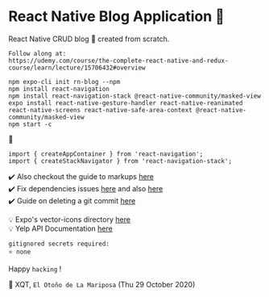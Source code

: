 # React Native Blog Application 🥳 

React Native CRUD blog 🚀 created from scratch.

```
Follow along at:
https://udemy.com/course/the-complete-react-native-and-redux-course/learn/lecture/15706432#overview 
```

`npm expo-cli init rn-blog --npm`  
`npm install react-navigation`  
`npm install react-navigation-stack @react-native-community/masked-view`  
```expo install react-native-gesture-handler react-native-reanimated react-native-screens react-native-safe-area-context @react-native-community/masked-view```  
`npm start -c`  

🚀  

```
import { createAppContainer } from 'react-navigation';
import { createStackNavigator } from 'react-navigation-stack';
```

✔️ Also checkout the guide to markups [here](https://guides.github.com/features/mastering-markdown/)  
✔️ Fix dependencies issues [here](https://stackoverflow.com/questions/59473715/unable-to-resolve-module-react-native-screen) and also [here](https://stackoverflow.com/questions/57817573/createstacknavigator-has-been-moved-to-react-navigation-stack)  
✔️ Guide on deleting a git commit [here](https://www.clock.co.uk/insight/deleting-a-git-commit)  
  
  
💡 Expo's vector-icons directory [here](https://expo.github.io/vector-icons)  
💡 Yelp API Documentation [here](https://www.yelp.com/developers/documentation/v3/business)  
  
  
```
gitignored secrets required:
⭐ none 
```

  
Happy `hacking` !  
  
🍁 XQT,  `El Otoño de La Mariposa` (Thu 29 October 2020)

